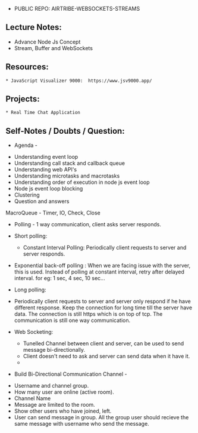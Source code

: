 
* PUBLIC REPO: AIRTRIBE-WEBSOCKETS-STREAMS

## Lecture Notes:
* Advance Node Js Concept
* Stream, Buffer and WebSockets

## Resources: 
    * JavaScript Visualizer 9000:  https://www.jsv9000.app/ 

## Projects: 
    * Real Time Chat Application 

## Self-Notes / Doubts / Question: 
    
* Agenda - 

- Understanding event loop
- Understanding call stack and callback queue
- Understanding web API's
- Understanding microtasks and macrotasks
- Understanding order of execution in node js event loop
- Node js event loop blocking
- Clustering
- Question and answers


MacroQueue - Timer, IO, Check, Close 

* Polling - 1 way communication, client asks  server responds. 

* Short polling: 
    - Constant Interval Polling: Periodically client requests to server and server responds.  

* Exponential back-off polling : When we are facing issue with the server, this is used. Instead of polling at constant interval, retry after delayed interval. for eg: 1 sec, 4 sec, 10 sec... 

* Long polling: 
 - Periodically client requests to server and server only respond if he have different response. Keep the connection for long time till the server have data. The connection is still https which is on top of tcp. The communication is still one way communication.

* Web Socketing: 
  * Tunelled Channel between client and server, can be used to send message bi-directionally. 
  * Client doesn't need to ask and server can send data when it have it. 
  * 

* Build Bi-Directional Communication Channel - 

- Username and channel group. 
- How many user are online (active room). 
- Channel Name
- Message are limited to the room. 
- Show other users who have joined, left. 
- User can send message in group. All the group user should recieve the same message with username who send the message. 

